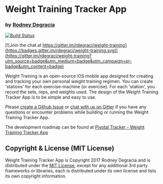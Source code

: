 # Weight Training Tracker App
### by [Rodney Degracia](http://rodneydegracia.com/)

[![Build Status](https://travis-ci.org/rdegraci/weight-training.svg?branch=master)](https://travis-ci.org/rdegraci/weight-training)

[![Join the chat at https://gitter.im/rdegraci/weight-training](https://badges.gitter.im/rdegraci/weight-training.svg)](https://gitter.im/rdegraci/weight-training?utm_source=badge&utm_medium=badge&utm_campaign=pr-badge&utm_content=badge)

Weight Training is an open-source iOS mobile app designed for creating and tracking your own personal weight training regimen. You can create 'stations' for each exercise-machine (or exercise). For each 'station', you record the sets, reps, and weights used. The design of the Weight Training Tracker App is to be simple and easy to use.

Please [create a Github Issue](https://github.com/rdegraci/weight-training/issues/new) or [chat with us on Gitter](https://gitter.im/rdegraci/weight-training) if you have any questions or encounter problems while building or running the Weight Training Tracker App. 

The development roadmap can be found at [Pivotal Tracker - Weight Training Tracker App](https://www.pivotaltracker.com/n/projects/2091831)

## Copyright & License (MIT License)

Weight Training Tracker App is Copyright 2017 Rodney Degracia and is distributed under the [MIT License](LICENSE), except for any additional 3rd party frameworks or libraries, each is distributed under its own license and lists its own copyright information.

